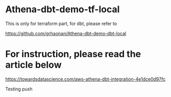 # Athena-dbt-demo-tf-local

This is only for terraform part, for dbt, please refer to 

https://github.com/grhaonan/Athena-dbt-demo-dbt-local

# For instruction, please read the article below

https://towardsdatascience.com/aws-athena-dbt-integration-4e1dce0d97fc

Testing push
